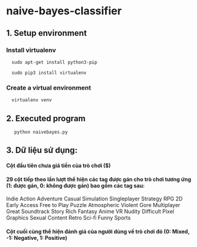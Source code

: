# naive-bayes-classifier

## 1. Setup environment
  ###  Install virtualenv
```
  sudo apt-get install python3-pip
```

```
  sudo pip3 install virtualenv 
```
  ### Create a virtual environment
```
  virtualenv venv 
```

## 2. Executed program
```
   python naivebayes.py
```

## 3. Dữ liệu sử dụng:
#### Cột đầu tiên chưa giá tiền của trò chơi ($)
#### 29 cột tiếp theo lần lượt thể hiện các tag được gán cho trò chơi tương ứng (1: được gán, 0: không được gán) bao gồm các tag sau:
Indie
Action
Adventure
Casual
Simulation
Singleplayer
Strategy
RPG
2D
Early Access
Free to Play
Puzzle
Atmospheric
Violent
Gore
Multiplayer
Great Soundtrack
Story Rich
Fantasy
Anime
VR
Nudity
Difficult
Pixel Graphics
Sexual Content
Retro
Sci-fi
Funny
Sports

#### Cột cuối cùng thể hiện đánh giá của người dùng về trò chơi đó (0: Mixed, -1: Negative, 1: Positive)

